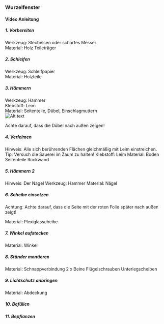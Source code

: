 ### Wurzelfenster


#### Video Anleitung
##### 1. Vorbereiten  
Werkzeug:
Stecheisen oder scharfes Messer   
Material:
Holz Teileträger  
##### 2. Schleifen

Werkzeug:
Schleifpapier  
Material:
Holzteile  
##### 3. Hämmern  
Werkzeug: 
Hammer  
Klebstoff:
Leim  
Material: 
Seitenteile, 
Dübel, 
Einschlagmuttern  
![Alt text](https://github.com/encharm/Font-Awesome-SVG-PNG/blob/master/black/png/24/exclamation-triangle.png)

Achte darauf, dass die Dübel nach außen zeigen!  
##### 4. Verleimen
Hinweis: Alle sich berührenden Flächen gleichmäßig mit Leim einstreichen.
Tip: Versuch die Sauerei im Zaum zu halten!
Klebstoff:
Leim
Material: 
Boden
Seitenteile
Rückwand
##### 5. Hämmern 2
Hinweis: Der Nagel 
Werkzeug:
Hammer
Material: 
Nägel
##### 6. Scheibe einsetzen
Achtung: Achte darauf, dass die Seite mit der roten Folie später nach außen zeigt! 

Material:
Plexiglasscheibe
##### 7. Winkel aufstecken
Material:
Winkel
##### 8. Ständer montieren
Material:
Schnappverbindung
2 x Beine
Flügelschrauben
Unterlegscheiben
##### 9. Lichtschutz anbringen
Material:
Abdeckung 

##### 10. Befüllen

##### 11. Bepflanzen
